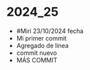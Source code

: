 # 2024_25
+ #Miri 23/10/2024 fecha
+ Mi primer commit
+ Agregado de línea
+ commit nuevo
+ MÁS COMMIT
